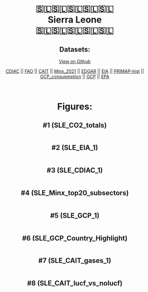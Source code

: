 
<center>
<h1 align="center">
🇸🇱🇸🇱🇸🇱🇸🇱🇸🇱
<br>
Sierra Leone
<br>
🇸🇱🇸🇱🇸🇱🇸🇱🇸🇱
</h1>
<h2>Datasets:</h2>
<p><a href="https://github.com/dquintani/GreenhouseData/tree/master/country_data/SLE_Sierra Leone/data">View on Github</a>
<br></p><p><a href="data/SLE_CDIAC.csv">CDIAC</a> || <a href="data/SLE_FAO.csv">FAO</a> || <a href="data/SLE_CAIT.csv">CAIT</a> || <a href="data/SLE_Minx_2021.csv">Minx_2021</a> || <a href="data/SLE_EDGAR.csv">EDGAR</a> || <a href="data/SLE_EIA.csv">EIA</a> || <a href="data/SLE_PRIMAP-hist.csv">PRIMAP-hist</a> || <a href="data/SLE_GCP_consupmption.csv">GCP_consupmption</a> || <a href="data/SLE_GCP.csv">GCP</a> || <a href="data/SLE_EPA.csv">EPA</a></p><p><br></p>
<h1>Figures:</h1><h2>#1 (SLE_CO2_totals)</h2>
<p><img alt="" src="figures/SLE_CO2_totals.png" /></p><h2>#2 (SLE_EIA_1)</h2>
<p><img alt="" src="figures/SLE_EIA_1.png" /></p><h2>#3 (SLE_CDIAC_1)</h2>
<p><img alt="" src="figures/SLE_CDIAC_1.png" /></p><h2>#4 (SLE_Minx_top20_subsectors)</h2>
<p><img alt="" src="figures/SLE_Minx_top20_subsectors.png" /></p><h2>#5 (SLE_GCP_1)</h2>
<p><img alt="" src="figures/SLE_GCP_1.png" /></p><h2>#6 (SLE_GCP_Country_Highlight)</h2>
<p><img alt="" src="figures/SLE_GCP_Country_Highlight.png" /></p><h2>#7 (SLE_CAIT_gases_1)</h2>
<p><img alt="" src="figures/SLE_CAIT_gases_1.png" /></p><h2>#8 (SLE_CAIT_lucf_vs_nolucf)</h2>
<p><img alt="" src="figures/SLE_CAIT_lucf_vs_nolucf.png" /></p>